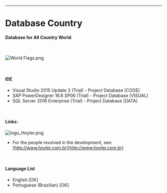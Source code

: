 -----------
# Database Country

#### Database for All Country World
<br/>

![World Flags.png](https://i.imgur.com/S02xEN1.png)

<br/>

#### IDE
* Visual Studio 2015 Update 3 (Trial) - Project Database [CODE]
* SAP PowerDesigner 16.6 SP06 (Trial) - Project Database [VISUAL]
* SQL Server 2016 Enterprise (Trial) - Project Database [DATA]

<br/>

#### Links:
![logo_Hoyler.png](http://hoyler.com.br/wp-content/uploads/2016/05/logo_Hoyler.png)
<br/>
* For the people involved in the development, see: [http://www.hoyler.com.br](http://www.hoyler.com.br)
<br/>

#### Language List
* English                [OK]
* Portuguese (Brazilian) [OK]
<br/>